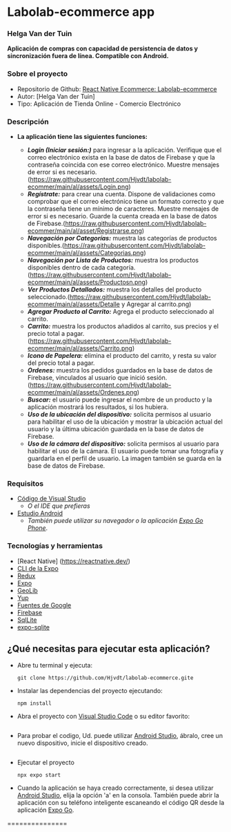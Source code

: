 # Labolab-ecommerce app

### Helga Van der Tuin

**Aplicación de compras con capacidad de persistencia de datos y sincronización fuera de línea. Compatible con Android.**

### Sobre el proyecto

- Repositorio de Github: [React Native Ecommerce: Labolab-ecommerce](https://github.com/Hjvdt/labolab-ecommerce.git)
- Autor: [Helga Van der Tuin]
- Tipo: Aplicación de Tienda Online - Comercio Electrónico

### Descripción

- **La aplicación tiene las siguientes funciones:**

  - **_Login (Iniciar sesión:)_** para ingresar a la aplicación. Verifique que el correo electrónico exista en la base de datos de Firebase y que la contraseña coincida con ese correo electrónico. Muestre mensajes de error si es necesario.(https://raw.githubusercontent.com/Hjvdt/labolab-ecommer/main/al/assets/Login.png)
  - **_Regístrate:_** para crear una cuenta. Dispone de validaciones como comprobar que el correo electrónico tiene un formato correcto y que la contraseña tiene un mínimo de caracteres. Muestre mensajes de error si es necesario. Guarde la cuenta creada en la base de datos de Firebase.(https://raw.githubusercontent.com/Hjvdt/labolab-ecommer/main/al/asset/Registrarse.png)
  - **_Navegación por Categorías:_** muestra las categorías de productos disponibles.(https://raw.githubusercontent.com/Hjvdt/labolab-ecommer/main/al/assets/Categorias.png)
  - **_Navegación por Lista de Productos:_** muestra los productos disponibles dentro de cada categoría.(https://raw.githubusercontent.com/Hjvdt/labolab-ecommer/main/al/assets/Productosn.png)
  - **_Ver Productos Detallados:_** muestra los detalles del producto seleccionado.(https://raw.githubusercontent.com/Hjvdt/labolab-ecommer/main/al/assets/Detalle y Agregar al carrito.png)
  - **_Agregar Producto al Carrito:_** Agrega el producto seleccionado al carrito.
  - **_Carrito:_** muestra los productos añadidos al carrito, sus precios y el precio total a pagar.(https://raw.githubusercontent.com/Hjvdt/labolab-ecommer/main/al/assets/Carrito.png)
  - **_Icono de Papelera:_** elimina el producto del carrito, y resta su valor del precio total a pagar.
  - **_Ordenes:_** muestra los pedidos guardados en la base de datos de Firebase, vinculados al usuario que inició sesión.(https://raw.githubusercontent.com/Hjvdt/labolab-ecommer/main/al/assets/Ordenes.png)
  - **_Buscar:_** el usuario puede ingresar el nombre de un producto y la aplicación mostrará los resultados, si los hubiera.
  - **_Uso de la ubicación del dispositivo:_** solicita permisos al usuario para habilitar el uso de la ubicación y mostrar la ubicación actual del usuario y la última ubicación guardada en la base de datos de Firebase.
  - **_Uso de la cámara del dispositivo:_** solicita permisos al usuario para habilitar el uso de la cámara. El usuario puede tomar una fotografía y guardarla en el perfil de usuario. La imagen también se guarda en la base de datos de Firebase.

### Requisitos

- [Código de Visual Studio](https://code.visualstudio.com/)
  - _O el IDE que prefieras_
- [Estudio Android](https://developer.android.com/studio?hl=es-419)
  - _También puede utilizar su navegador o la aplicación [Expo Go Phone](https://expo.dev/client)_.

### Tecnologías y herramientas

- [React Native] (https://reactnative.dev/)
- [CLI de la Expo](https://docs.expo.dev/more/expo-cli/)
- [Redux](https://redux.js.org/)
- [Expo](https://docs.expo.dev/)
- [GeoLib](https://www.npmjs.com/package/geolib)
- [Yup](https://www.npmjs.com/package/yup)
- [Fuentes de Google](https://fonts.google.com/)
- [Firebase](https://firebase.google.com/?hl=es)
- [SqlLite](https://www.sqlite.org/index.html)
- [expo-sqlite](https://docs.expo.dev/versions/latest/sdk/sqlite/)

## ¿Qué necesitas para ejecutar esta aplicación?

- Abre tu terminal y ejecuta:
  ```
  git clone https://github.com/Hjvdt/labolab-ecommerce.gite
  ```
- Instalar las dependencias del proyecto ejecutando:
  ```
  npm install
  ```
- Abra el proyecto con [Visual Studio Code](https://code.visualstudio.com/) o su editor favorito:
  ```

  ```
- Para probar el codigo, Ud. puede utilizar [Android Studio](https://developer.android.com/studio?hl=es-419), ábralo, cree un nuevo dispositivo, inicie el dispositivo creado.
  ```

  ```
- Ejecutar el proyecto
  ```
  npx expo start
  ```
- Cuando la aplicación se haya creado correctamente, si desea utilizar [Android Studio](https://developer.android.com/studio?hl=es-419), elija la opción \'a\' en la consola. También puede abrir la aplicación con su teléfono inteligente escaneando el código QR desde la aplicación [Expo Go](https://expo.dev/client).

===============
​

